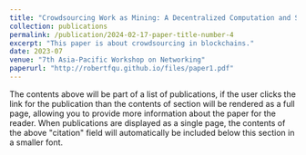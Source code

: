 ```yaml
---
title: "Crowdsourcing Work as Mining: A Decentralized Computation and Storage Paradigm"
collection: publications
permalink: /publication/2024-02-17-paper-title-number-4
excerpt: "This paper is about crowdsourcing in blockchains."
date: 2023-07
venue: "7th Asia-Pacific Workshop on Networking"
paperurl: "http://robertfqu.github.io/files/paper1.pdf"
---
```


The contents above will be part of a list of publications, if the user clicks the link for the publication than the contents of section will be rendered as a full page, allowing you to provide more information about the paper for the reader. When publications are displayed as a single page, the contents of the above "citation" field will automatically be included below this section in a smaller font.
